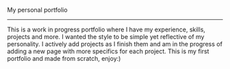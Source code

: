 My personal portfolio

-----------------------------------------------

This is a work in progress portfolio where I have my experience, skills, projects and more. I wanted the style to be simple yet reflective 
of my personality. I actively add projects as I finish them and am in the progress of adding a new page with more specifics 
for each project. This is my first portfolio and made from scratch, enjoy:)
